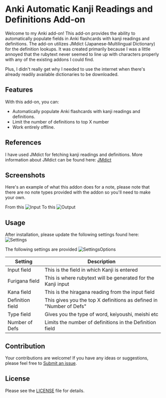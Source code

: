 # Anki Automatic Kanji Readings and Definitions Add-on

Welcome to my Anki add-on! This add-on provides the ability to automatically populate fields in Anki flashcards with kanji readings and definitions. The add-on utilizes JMdict (Japanese-Multilingual Dictionary) for the definition lookups. It was created primarily because I was a little annoyed that the rubytext never seemed to line up with characters properly with any of the existing addons I could find.

Plus, I didn't really get why I needed to use the internet when there's already readily available dictionaries to be downloaded.

## Features
With this add-on, you can:
- Automatically populate Anki flashcards with kanji readings and definitions.
- Limit the number of definitions to top X number
- Work entirely offline.

## References

I have used JMdict for fetching kanji readings and definitions.
More information about JMdict can be found here: [JMdict](https://www.edrdg.org/wiki/index.php/JMdict-EDICT_Dictionary_Project)

## Screenshots
Here's an example of what this addon does for a note, please note that there are no note types provided with the addon so you'll need to make your own.

From this
![Input](https://raw.githubusercontent.com/kit-nya/anki_furigana/master/docs/enter_text.png)
To this
![Output](https://raw.githubusercontent.com/kit-nya/anki_furigana/master/docs/tab_result.png)

## Usage

After installation, please update the following settings found here:
![Settings](https://raw.githubusercontent.com/kit-nya/anki_furigana/master/docs/settings_location.png)

The following settings are provided
![SettingsOptions](https://raw.githubusercontent.com/kit-nya/anki_furigana/master/docs/settings_example.png)

| Setting         | Description                                               | 
| --------------- | --------------------------------------------------------- |
| Input field     | This is the field in which Kanji is entered              |
| Furigana field  | This is where rubytext will be generated for the Kanji input |
| Kana field      | This is the hiragana reading from the input field          |
| Definition field| This gives you the top X definitions as defined in "Number of Defs" |
| Type field      | Gives you the type of word, keiyoushi, meishi etc          |
| Number of Defs  | Limits the number of definitions in the Definition field   |


## Contribution 

Your contributions are welcome! If you have any ideas or suggestions, please feel free to [Submit an issue](https://github.com/kit-nya/anki_furigana/issues/new).

## License

Please see the [LICENSE](https://raw.githubusercontent.com/kit-nya/anki_furigana/master/LICENSE) file for details.